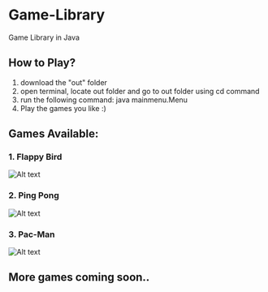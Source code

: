 # Game-Library
Game Library in Java

## How to Play?
1. download the "out" folder 
2. open terminal, locate out folder and go to out folder using cd command
3. run the following command: java mainmenu.Menu
4. Play the games you like :)

## Games Available:
### 1. Flappy Bird
![Alt text](https://upload.wikimedia.org/wikipedia/en/0/0a/Flappy_Bird_icon.png)   
### 2. Ping Pong
![Alt text](https://user-images.githubusercontent.com/56690325/201481720-479b5b18-693c-4287-b559-879e29ef86d2.png)   
### 3. Pac-Man
![Alt text](https://upload.wikimedia.org/wikipedia/en/thumb/8/8d/Pac-Man_TV_series_logo.svg/330px-Pac-Man_TV_series_logo.svg.png)
## More games coming soon..
